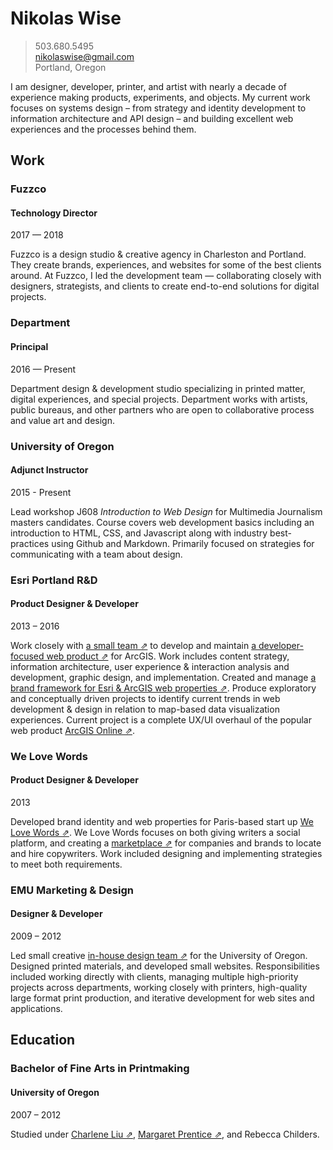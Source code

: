
# Nikolas Wise
> 503.680.5495   
> nikolaswise@gmail.com     
> Portland, Oregon    

I am designer, developer, printer, and artist with nearly a decade of experience making products, experiments, and objects. My current work focuses on systems design – from strategy and identity development to information architecture and API design – and building excellent web experiences and the processes behind them.

## Work


### Fuzzco
#### Technology Director
<date>2017 — 2018</date>

Fuzzco is a design studio & creative agency in Charleston and Portland. They create brands, experiences, and websites for some of the best clients around. At Fuzzco, I led the development team — collaborating closely with designers, strategists, and clients to create end-to-end solutions for digital projects.


### Department
#### Principal 
<date>2016 — Present</date>

Department design & development studio specializing in printed matter, digital experiences, and special projects. Department works with artists, public bureaus, and other partners who are open to collaborative process and value art and design.


### University of Oregon
#### Adjunct Instructor
<date>2015 - Present</date>

Lead workshop J608 _Introduction to Web Design_ for Multimedia Journalism masters candidates. Course covers web development basics including an introduction to HTML, CSS, and Javascript along with industry best-practices using Github and Markdown. Primarily focused on strategies for communicating with a team about design.


### Esri Portland R&D
#### Product Designer & Developer
<date>2013 – 2016</date>

Work closely with [a small team ⇗](http://pdx.esri.com/) to develop and maintain [a developer-focused web product ⇗](https://developers.arcgis.com/en/) for ArcGIS. Work includes content strategy, information architecture, user experience & interaction analysis and development, graphic design, and implementation. Created and manage [a brand framework for Esri & ArcGIS web properties ⇗](http://esri.github.io/calcite-web/). Produce exploratory and conceptually driven projects to identify current trends in web development & design in relation to map-based data visualization experiences. Current project is a complete UX/UI overhaul of the popular web product <a href="https://www.arcgis.com/features/">ArcGIS Online ⇗</a>.


### We Love Words
#### Product Designer & Developer
<date>2013</date>

Developed brand identity and web properties for Paris-based start up [We Love Words ⇗](http://welovewords.com/). We Love Words focuses on both giving writers a social platform, and creating a [marketplace ⇗](http://www.youlovewords.com/) for companies and brands to locate and hire copywriters. Work included designing and implementing strategies to meet both requirements.


### EMU Marketing & Design
#### Designer & Developer
<date>2009 – 2012</date>

Led small creative [in-house design team ⇗](http://emumarketing.uoregon.edu/) for the University of Oregon. Designed printed materials, and developed small websites. Responsibilities included working directly with clients, managing multiple high-priority projects across departments, working closely with printers, high-quality large format print production, and iterative development for web sites and applications.

## Education

### Bachelor of Fine Arts in Printmaking
#### University of Oregon
<date>2007 – 2012</date>

Studied under [Charlene Liu ⇗](http://charlene-liu.com/), [Margaret Prentice ⇗](https://margaretprentice.com/), and Rebecca Childers.
